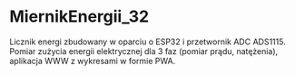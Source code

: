 # MiernikEnergii_32




Licznik energi zbudowany w oparciu o ESP32 i przetwornik ADC ADS1115.
Pomiar zużycia energii elektrycznej dla 3 faz (pomiar prądu, natężenia), aplikacja WWW z wykresami w formie PWA.




